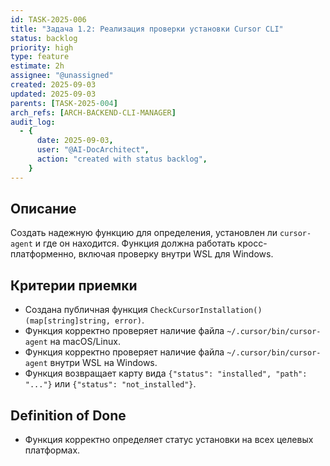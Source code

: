 ```yaml
---
id: TASK-2025-006
title: "Задача 1.2: Реализация проверки установки Cursor CLI"
status: backlog
priority: high
type: feature
estimate: 2h
assignee: "@unassigned"
created: 2025-09-03
updated: 2025-09-03
parents: [TASK-2025-004]
arch_refs: [ARCH-BACKEND-CLI-MANAGER]
audit_log:
  - {
      date: 2025-09-03,
      user: "@AI-DocArchitect",
      action: "created with status backlog",
    }
---
```


## Описание

Создать надежную функцию для определения, установлен ли `cursor-agent` и где он находится. Функция должна работать кросс-платформенно, включая проверку внутри WSL для Windows.

## Критерии приемки

- Создана публичная функция `CheckCursorInstallation() (map[string]string, error)`.
- Функция корректно проверяет наличие файла `~/.cursor/bin/cursor-agent` на macOS/Linux.
- Функция корректно проверяет наличие файла `~/.cursor/bin/cursor-agent` внутри WSL на Windows.
- Функция возвращает карту вида `{"status": "installed", "path": "..."}` или `{"status": "not_installed"}`.

## Definition of Done

- Функция корректно определяет статус установки на всех целевых платформах.
